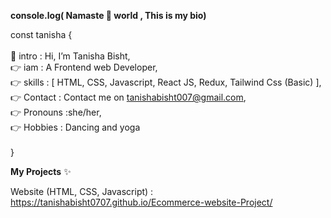<b>console.log( Namaste 🙏 world , This is my bio)</b>
</hr>

const tanisha { </br>
</br>
 👋 intro :  Hi, I’m Tanisha Bisht, </br>
 👉 iam   : A Frontend web Developer,</br>
 👉 skills : [ HTML, CSS, Javascript, React JS, Redux, Tailwind Css (Basic) ],</br>
 👉 Contact : Contact me on tanishabisht007@gmail.com,</br>
 👉 Pronouns :she/her,</br>
 👉 Hobbies : Dancing and yoga</br>
 </br>
  }

 <b>My Projects</b> ✨ </br>

 Website (HTML, CSS, Javascript) :  https://tanishabisht0707.github.io/Ecommerce-website-Project/</br>
 
  

